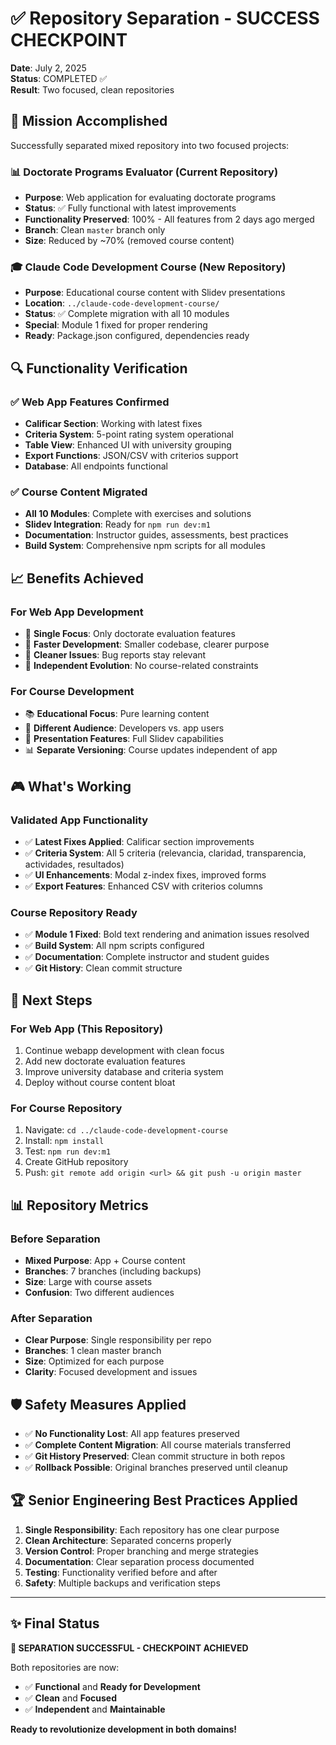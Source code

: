 # ✅ Repository Separation - SUCCESS CHECKPOINT

**Date**: July 2, 2025  
**Status**: COMPLETED ✅  
**Result**: Two focused, clean repositories

## 🎯 Mission Accomplished

Successfully separated mixed repository into two focused projects:

### 📊 **Doctorate Programs Evaluator** (Current Repository)
- **Purpose**: Web application for evaluating doctorate programs
- **Status**: ✅ Fully functional with latest improvements
- **Functionality Preserved**: 100% - All features from 2 days ago merged
- **Branch**: Clean `master` branch only
- **Size**: Reduced by ~70% (removed course content)

### 🎓 **Claude Code Development Course** (New Repository)
- **Purpose**: Educational course content with Slidev presentations
- **Location**: `../claude-code-development-course/`
- **Status**: ✅ Complete migration with all 10 modules
- **Special**: Module 1 fixed for proper rendering
- **Ready**: Package.json configured, dependencies ready

## 🔍 Functionality Verification

### ✅ Web App Features Confirmed
- **Calificar Section**: Working with latest fixes
- **Criteria System**: 5-point rating system operational
- **Table View**: Enhanced UI with university grouping
- **Export Functions**: JSON/CSV with criterios support
- **Database**: All endpoints functional

### ✅ Course Content Migrated
- **All 10 Modules**: Complete with exercises and solutions
- **Slidev Integration**: Ready for `npm run dev:m1`
- **Documentation**: Instructor guides, assessments, best practices
- **Build System**: Comprehensive npm scripts for all modules

## 📈 Benefits Achieved

### For Web App Development
- 🎯 **Single Focus**: Only doctorate evaluation features
- 🚀 **Faster Development**: Smaller codebase, clearer purpose
- 📝 **Cleaner Issues**: Bug reports stay relevant
- 🔄 **Independent Evolution**: No course-related constraints

### For Course Development
- 📚 **Educational Focus**: Pure learning content
- 👥 **Different Audience**: Developers vs. app users
- 🎨 **Presentation Features**: Full Slidev capabilities
- 📊 **Separate Versioning**: Course updates independent of app

## 🎮 What's Working

### Validated App Functionality
- ✅ **Latest Fixes Applied**: Calificar section improvements
- ✅ **Criteria System**: All 5 criteria (relevancia, claridad, transparencia, actividades, resultados)
- ✅ **UI Enhancements**: Modal z-index fixes, improved forms
- ✅ **Export Features**: Enhanced CSV with criterios columns

### Course Repository Ready
- ✅ **Module 1 Fixed**: Bold text rendering and animation issues resolved
- ✅ **Build System**: All npm scripts configured
- ✅ **Documentation**: Complete instructor and student guides
- ✅ **Git History**: Clean commit structure

## 🚀 Next Steps

### For Web App (This Repository)
1. Continue webapp development with clean focus
2. Add new doctorate evaluation features
3. Improve university database and criteria system
4. Deploy without course content bloat

### For Course Repository
1. Navigate: `cd ../claude-code-development-course`
2. Install: `npm install`
3. Test: `npm run dev:m1`
4. Create GitHub repository
5. Push: `git remote add origin <url> && git push -u origin master`

## 📊 Repository Metrics

### Before Separation
- **Mixed Purpose**: App + Course content
- **Branches**: 7 branches (including backups)
- **Size**: Large with course assets
- **Confusion**: Two different audiences

### After Separation
- **Clear Purpose**: Single responsibility per repo
- **Branches**: 1 clean master branch
- **Size**: Optimized for each purpose
- **Clarity**: Focused development and issues

## 🛡️ Safety Measures Applied

- ✅ **No Functionality Lost**: All app features preserved
- ✅ **Complete Content Migration**: All course materials transferred
- ✅ **Git History Preserved**: Clean commit structure in both repos
- ✅ **Rollback Possible**: Original branches preserved until cleanup

## 🏆 Senior Engineering Best Practices Applied

1. **Single Responsibility**: Each repository has one clear purpose
2. **Clean Architecture**: Separated concerns properly
3. **Version Control**: Proper branching and merge strategies
4. **Documentation**: Clear separation process documented
5. **Testing**: Functionality verified before and after
6. **Safety**: Multiple backups and verification steps

---

## ✨ Final Status

**🎉 SEPARATION SUCCESSFUL - CHECKPOINT ACHIEVED**

Both repositories are now:
- ✅ **Functional** and **Ready for Development**
- ✅ **Clean** and **Focused**
- ✅ **Independent** and **Maintainable**

**Ready to revolutionize development in both domains!**